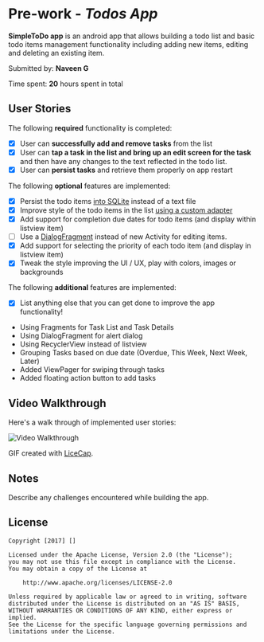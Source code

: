 # Pre-work - *Todos App*

**SimpleToDo app** is an android app that allows building a todo list and basic todo items management functionality including adding new items, editing and deleting an existing item.

Submitted by: **Naveen G**

Time spent: **20** hours spent in total

## User Stories

The following **required** functionality is completed:

* [x] User can **successfully add and remove tasks** from the list
* [x] User can **tap a task in the list and bring up an edit screen for the task** and then have any changes to the text reflected in the todo list.
* [x] User can **persist tasks** and retrieve them properly on app restart

The following **optional** features are implemented:

* [x] Persist the todo items [into SQLite](http://guides.codepath.com/android/Persisting-Data-to-the-Device#sqlite) instead of a text file
* [x] Improve style of the todo items in the list [using a custom adapter](http://guides.codepath.com/android/Using-an-ArrayAdapter-with-ListView)
* [x] Add support for completion due dates for todo items (and display within listview item)
* [ ] Use a [DialogFragment](http://guides.codepath.com/android/Using-DialogFragment) instead of new Activity for editing items.
* [x] Add support for selecting the priority of each todo item (and display in listview item)
* [x] Tweak the style improving the UI / UX, play with colors, images or backgrounds

The following **additional** features are implemented:

* [x] List anything else that you can get done to improve the app functionality!
* Using Fragments for Task List and Task Details
* Using DialogFragment for alert dialog
* Using RecyclerView instead of listview
* Grouping Tasks based on due date (Overdue, This Week, Next Week, Later)
* Added ViewPager for swiping through tasks
* Added floating action button to add tasks


## Video Walkthrough

Here's a walk through of implemented user stories:

<img src='https://github.com/Trivikram1/SimpleToDo/blob/work-in-progress/gifs/SimpleToDo_2.gif?raw=true' title='Video Walkthrough' width='' alt='Video Walkthrough' />

GIF created with [LiceCap](http://www.cockos.com/licecap/).

## Notes

Describe any challenges encountered while building the app.

## License

    Copyright [2017] []

    Licensed under the Apache License, Version 2.0 (the "License");
    you may not use this file except in compliance with the License.
    You may obtain a copy of the License at

        http://www.apache.org/licenses/LICENSE-2.0

    Unless required by applicable law or agreed to in writing, software
    distributed under the License is distributed on an "AS IS" BASIS,
    WITHOUT WARRANTIES OR CONDITIONS OF ANY KIND, either express or implied.
    See the License for the specific language governing permissions and
    limitations under the License.
